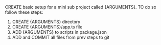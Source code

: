 CREATE basic setup for a mini sub project called {ARGUMENTS}.
TO do so follow these steps:
1. CREATE {ARGUMENTS} directory
2. CREATE {ARGUMENTS}/app.ts file
3. ADD {ARGUMENTS} to scripts in package.json
4. ADD and COMMIT all files from prev steps to git